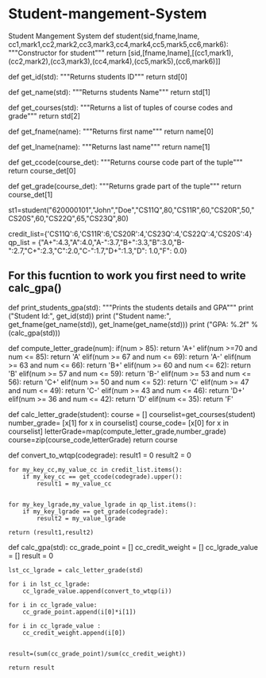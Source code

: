 # Student-mangement-System
Student Mangement System
def student(sid,fname,lname, cc1,mark1,cc2,mark2,cc3,mark3,cc4,mark4,cc5,mark5,cc6,mark6):
    """Constructor for student"""
    return [sid,[fname,lname],[(cc1,mark1),(cc2,mark2),(cc3,mark3),(cc4,mark4),(cc5,mark5),(cc6,mark6)]]
 
def get_id(std):
    """Returns students ID"""
    return std[0]
 
def get_name(std):
    """Returns students Name"""
    return std[1]
 
def get_courses(std):
    """Returns a list of tuples of course codes and grade"""
    return std[2]
 
def get_fname(name):
    """Returns first name"""
    return name[0]
 
def get_lname(name):
    """Returns last name"""
    return name[1]
 
def get_ccode(course_det):
    """Returns course code part of the tuple"""
    return course_det[0]
 
def get_grade(course_det):
    """Returns grade part of the tuple"""
    return course_det[1]
 
       
st1=student("620000101","John","Doe","CS11Q",80,"CS11R",60,"CS20R",50,"CS20S",60,"CS22Q",65,"CS23Q",80)
 
credit_list={'CS11Q':6,'CS11R':6,'CS20R':4,'CS23Q':4,'CS22Q':4,'CS20S':4}
qp_list = {"A+":4.3,"A":4.0,"A-":3.7,"B+":3.3,"B":3.0,"B-":2.7,"C+":2.3,"C":2.0,"C-":1.7,"D+":1.3,"D": 1.0,"F": 0.0}
        
 
## For this fucntion to work you first need to write calc_gpa()
def print_students_gpa(std):
    """Prints the students details and GPA"""
    print ("Student Id:", get_id(std))
    print ("Student name:", get_fname(get_name(std)), get_lname(get_name(std)))
    print ("GPA: %.2f" %(calc_gpa(std)))
 
 
def compute_letter_grade(num):
    if(num > 85):
        return 'A+'
    elif(num >=70 and num <= 85):
        return 'A'
    elif(num >= 67 and num <= 69):
        return 'A-'
    elif(num >= 63 and num <= 66):
        return 'B+'
    elif(num >= 60 and num <= 62):
        return 'B'
    elif(num >= 57 and num <= 59):
        return 'B-'
    elif(num >= 53 and num <= 56):
        return 'C+'
    elif(num >= 50 and num <= 52):
        return 'C'
    elif(num >= 47 and num <= 49):
        return 'C-'
    elif(num >= 43 and num <= 46):
        return 'D+'
    elif(num >= 36 and num <= 42):
        return 'D'
    elif(num <= 35):
        return 'F'
 
 
def calc_letter_grade(student):
    course = []
    courselist=get_courses(student)
    number_grade= [x[1] for x in courselist]
    course_code= [x[0] for x in courselist]
    letterGrade=map(compute_letter_grade,number_grade)
    course=zip(course_code,letterGrade)
    return course
 
 
def convert_to_wtqp(codegrade):
    result1 = 0
    result2 = 0
    
    for my_key_cc,my_value_cc in credit_list.items():
        if my_key_cc == get_ccode(codegrade).upper():
            result1 = my_value_cc
 
            
    for my_key_lgrade,my_value_lgrade in qp_list.items():
        if my_key_lgrade == get_grade(codegrade):
            result2 = my_value_lgrade
            
    return (result1,result2)
 
 
def calc_gpa(std):
    cc_grade_point = []
    cc_credit_weight = []
    cc_lgrade_value = []
    result = 0
 
    lst_cc_lgrade = calc_letter_grade(std)
 
    for i in lst_cc_lgrade:
        cc_lgrade_value.append(convert_to_wtqp(i))
    
    for i in cc_lgrade_value:
        cc_grade_point.append(i[0]*i[1])
    
    for i in cc_lgrade_value :
        cc_credit_weight.append(i[0])
 
         
    result=(sum(cc_grade_point)/sum(cc_credit_weight))
 
    return result
 

